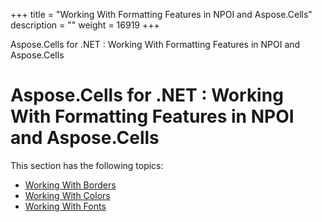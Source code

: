 +++
title = "Working With Formatting Features in NPOI and Aspose.Cells" 
description = "" 
weight = 16919 
+++

Aspose.Cells for .NET : Working With Formatting Features in NPOI and Aspose.Cells  

# Aspose.Cells for .NET : Working With Formatting Features in NPOI and Aspose.Cells


This section has the following topics:

*   [Working With Borders](http://localhost:1313/cellsnet/plugins/asposecellsnetfornpoi/codecomparisonforcommonfeatureswithnpoi/workingwithformattingfeaturesinnpoiandasposecells/working+with+borders)
*   [Working With Colors](http://localhost:1313/cellsnet/plugins/asposecellsnetfornpoi/codecomparisonforcommonfeatureswithnpoi/workingwithformattingfeaturesinnpoiandasposecells/working+with+colors)
*   [Working With Fonts](http://localhost:1313/cellsnet/plugins/asposecellsnetfornpoi/codecomparisonforcommonfeatureswithnpoi/workingwithformattingfeaturesinnpoiandasposecells/working+with+fonts)

